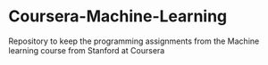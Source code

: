 # Coursera-Machine-Learning
Repository to keep the programming assignments from the Machine learning course from Stanford at Coursera

